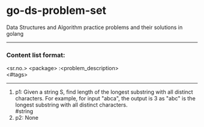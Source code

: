 # go-ds-problem-set
Data Structures and Algorithm practice problems and their solutions in golang

---

### Content list format:<br>
\<sr.no.\> \<package\> :\<problem_description\><br>
\<\#tags\>

---
1. p1: Given a string S, find length of the longest substring with all distinct characters. For example, for input "abca", the output is 3 as "abc" is the longest substring with all distinct characters.<br>
#string
2. p2: None